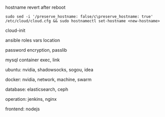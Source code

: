 hostname revert after reboot

```
sudo sed -i '/preserve_hostname: false/c\preserve_hostname: true' /etc/cloud/cloud.cfg && sudo hostnamectl set-hostname <new-hostname>
```

cloud-init

ansible roles vars location

password encryption, passlib

mysql container exec, link

ubuntu: nvidia, shadowsocks, sogou, idea

docker: nvidia, network, machine, swarm

database: elasticsearch, ceph

operation: jenkins, nginx

frontend: nodejs
